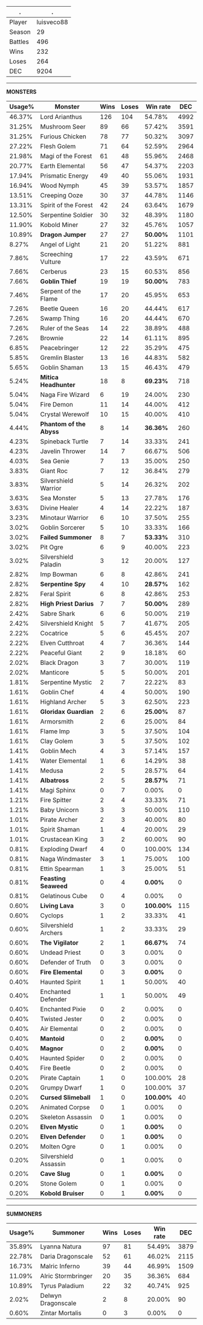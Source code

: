 .|.
|-|-
Player|luisveco88
Season|29
Battles|496
Wins|232
Loses|264
DEC|9204

---
**MONSTERS**

Usage%|Monster|Wins|Loses|Win rate|DEC|
-|-|-|-|-|-|
46.37%|Lord Arianthus|126|104|54.78%|4992|
31.25%|Mushroom Seer|89|66|57.42%|3591|
31.25%|Furious Chicken|78|77|50.32%|3097|
27.22%|Flesh Golem|71|64|52.59%|2964|
21.98%|Magi of the Forest|61|48|55.96%|2468|
20.77%|Earth Elemental|56|47|54.37%|2203|
17.94%|Prismatic Energy|49|40|55.06%|1931|
16.94%|Wood Nymph|45|39|53.57%|1857|
13.51%|Creeping Ooze|30|37|44.78%|1146|
13.31%|Spirit of the Forest|42|24|63.64%|1679|
12.50%|Serpentine Soldier|30|32|48.39%|1180|
11.90%|Kobold Miner|27|32|45.76%|1057|
10.89%|**Dragon Jumper**|27|27|**50.00%**|1101|
8.27%|Angel of Light|21|20|51.22%|881|
7.86%|Screeching Vulture|17|22|43.59%|671|
7.66%|Cerberus|23|15|60.53%|856|
7.66%|**Goblin Thief**|19|19|**50.00%**|783|
7.46%|Serpent of the Flame|17|20|45.95%|653|
7.26%|Beetle Queen|16|20|44.44%|617|
7.26%|Swamp Thing|16|20|44.44%|670|
7.26%|Ruler of the Seas|14|22|38.89%|488|
7.26%|Brownie|22|14|61.11%|895|
6.85%|Peacebringer|12|22|35.29%|475|
5.85%|Gremlin Blaster|13|16|44.83%|582|
5.65%|Goblin Shaman|13|15|46.43%|479|
5.24%|**Mitica Headhunter**|18|8|**69.23%**|718|
5.04%|Naga Fire Wizard|6|19|24.00%|230|
5.04%|Fire Demon|11|14|44.00%|412|
5.04%|Crystal Werewolf|10|15|40.00%|410|
4.44%|**Phantom of the Abyss**|8|14|**36.36%**|260|
4.23%|Spineback Turtle|7|14|33.33%|241|
4.23%|Javelin Thrower|14|7|66.67%|506|
4.03%|Sea Genie|7|13|35.00%|250|
3.83%|Giant Roc|7|12|36.84%|279|
3.83%|Silvershield Warrior|5|14|26.32%|202|
3.63%|Sea Monster|5|13|27.78%|176|
3.63%|Divine Healer|4|14|22.22%|187|
3.23%|Minotaur Warrior|6|10|37.50%|255|
3.02%|Goblin Sorcerer|5|10|33.33%|166|
3.02%|**Failed Summoner**|8|7|**53.33%**|310|
3.02%|Pit Ogre|6|9|40.00%|223|
3.02%|Silvershield Paladin|3|12|20.00%|127|
2.82%|Imp Bowman|6|8|42.86%|241|
2.82%|**Serpentine Spy**|4|10|**28.57%**|162|
2.82%|Feral Spirit|6|8|42.86%|253|
2.82%|**High Priest Darius**|7|7|**50.00%**|289|
2.42%|Sabre Shark|6|6|50.00%|219|
2.42%|Silvershield Knight|5|7|41.67%|205|
2.22%|Cocatrice|5|6|45.45%|207|
2.22%|Elven Cutthroat|4|7|36.36%|144|
2.22%|Peaceful Giant|2|9|18.18%|60|
2.02%|Black Dragon|3|7|30.00%|119|
2.02%|Manticore|5|5|50.00%|201|
1.81%|Serpentine Mystic|2|7|22.22%|83|
1.61%|Goblin Chef|4|4|50.00%|190|
1.61%|Highland Archer|5|3|62.50%|223|
1.61%|**Gloridax Guardian**|2|6|**25.00%**|87|
1.61%|Armorsmith|2|6|25.00%|84|
1.61%|Flame Imp|3|5|37.50%|104|
1.61%|Clay Golem|3|5|37.50%|102|
1.41%|Goblin Mech|4|3|57.14%|157|
1.41%|Water Elemental|1|6|14.29%|38|
1.41%|Medusa|2|5|28.57%|64|
1.41%|**Albatross**|2|5|**28.57%**|71|
1.41%|Magi Sphinx|0|7|0.00%|0|
1.21%|Fire Spitter|2|4|33.33%|71|
1.21%|Baby Unicorn|3|3|50.00%|110|
1.01%|Pirate Archer|2|3|40.00%|80|
1.01%|Spirit Shaman|1|4|20.00%|29|
1.01%|Crustacean King|3|2|60.00%|90|
0.81%|Exploding Dwarf|4|0|100.00%|134|
0.81%|Naga Windmaster|3|1|75.00%|100|
0.81%|Ettin Spearman|1|3|25.00%|51|
0.81%|**Feasting Seaweed**|0|4|**0.00%**|0|
0.81%|Gelatinous Cube|0|4|0.00%|0|
0.60%|**Living Lava**|3|0|**100.00%**|115|
0.60%|Cyclops|1|2|33.33%|41|
0.60%|Silvershield Archers|1|2|33.33%|29|
0.60%|**The Vigilator**|2|1|**66.67%**|74|
0.60%|Undead Priest|0|3|0.00%|0|
0.60%|Defender of Truth|0|3|0.00%|0|
0.60%|**Fire Elemental**|0|3|**0.00%**|0|
0.40%|Haunted Spirit|1|1|50.00%|40|
0.40%|Enchanted Defender|1|1|50.00%|49|
0.40%|Enchanted Pixie|0|2|0.00%|0|
0.40%|Twisted Jester|0|2|0.00%|0|
0.40%|Air Elemental|0|2|0.00%|0|
0.40%|**Mantoid**|0|2|**0.00%**|0|
0.40%|**Magnor**|0|2|**0.00%**|0|
0.40%|Haunted Spider|0|2|0.00%|0|
0.40%|Fire Beetle|0|2|0.00%|0|
0.20%|Pirate Captain|1|0|100.00%|28|
0.20%|Grumpy Dwarf|1|0|100.00%|37|
0.20%|**Cursed Slimeball**|1|0|**100.00%**|40|
0.20%|Animated Corpse|0|1|0.00%|0|
0.20%|Skeleton Assassin|0|1|0.00%|0|
0.20%|**Elven Mystic**|0|1|**0.00%**|0|
0.20%|**Elven Defender**|0|1|**0.00%**|0|
0.20%|Molten Ogre|0|1|0.00%|0|
0.20%|Silvershield Assassin|0|1|0.00%|0|
0.20%|**Cave Slug**|0|1|**0.00%**|0|
0.20%|Stone Golem|0|1|0.00%|0|
0.20%|**Kobold Bruiser**|0|1|**0.00%**|0|

---
**SUMMONERS**

Usage%|Summoner|Wins|Loses|Win rate|DEC|
-|-|-|-|-|-|
35.89%|Lyanna Natura|97|81|54.49%|3879|
22.78%|Daria Dragonscale|52|61|46.02%|2115|
16.73%|Malric Inferno|39|44|46.99%|1509|
11.09%|Alric Stormbringer|20|35|36.36%|684|
10.89%|Tyrus Paladium|22|32|40.74%|925|
2.02%|Delwyn Dragonscale|2|8|20.00%|90|
0.60%|Zintar Mortalis|0|3|0.00%|0|

